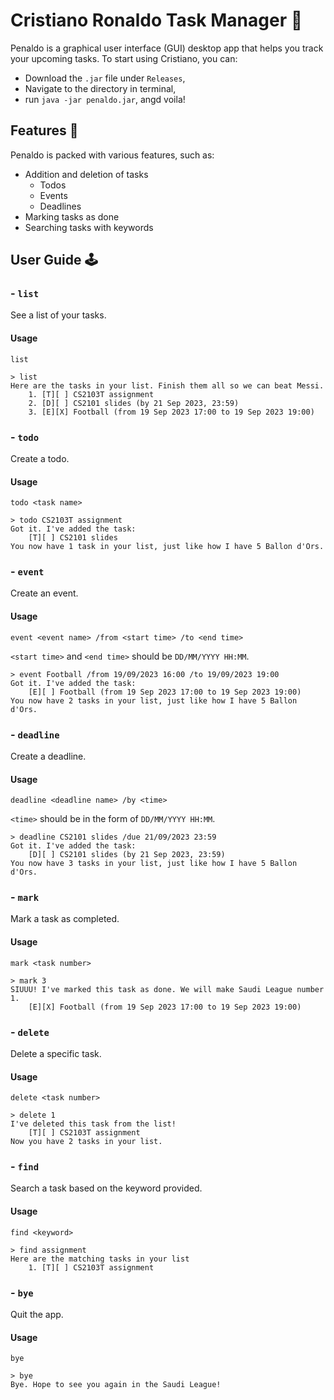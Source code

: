# Cristiano Ronaldo Task Manager 🤖

Penaldo is a graphical user interface (GUI) desktop app that helps you track your upcoming tasks. To start using Cristiano, you can:

- Download the `.jar` file under `Releases`,
- Navigate to the directory in terminal,
- run `java -jar penaldo.jar`, angd voila!

## Features 👾

Penaldo is packed with various features, such as:

* Addition and deletion of tasks
    * Todos
    * Events
    * Deadlines
* Marking tasks as done
* Searching tasks with keywords

## User Guide 🕹

### - `list`

See a list of your tasks.

#### Usage

`list`

```
> list
Here are the tasks in your list. Finish them all so we can beat Messi.
	1. [T][ ] CS2103T assignment
	2. [D][ ] CS2101 slides (by 21 Sep 2023, 23:59)
	3. [E][X] Football (from 19 Sep 2023 17:00 to 19 Sep 2023 19:00)
```

### - `todo`

Create a todo.

#### Usage

`todo <task name>`

```
> todo CS2103T assignment
Got it. I've added the task:
    [T][ ] CS2101 slides
You now have 1 task in your list, just like how I have 5 Ballon d'Ors.
```

### - `event`

Create an event.

#### Usage

`event <event name> /from <start time> /to <end time>`

`<start time>` and `<end time>` should be `DD/MM/YYYY HH:MM`.

```
> event Football /from 19/09/2023 16:00 /to 19/09/2023 19:00
Got it. I've added the task:
    [E][ ] Football (from 19 Sep 2023 17:00 to 19 Sep 2023 19:00)
You now have 2 tasks in your list, just like how I have 5 Ballon d'Ors.
```

### - `deadline`

Create a deadline.

#### Usage

`deadline <deadline name> /by <time>`

`<time>` should be in the form of `DD/MM/YYYY HH:MM`.

```
> deadline CS2101 slides /due 21/09/2023 23:59
Got it. I've added the task:
    [D][ ] CS2101 slides (by 21 Sep 2023, 23:59)
You now have 3 tasks in your list, just like how I have 5 Ballon d'Ors.
```

### - `mark`

Mark a task as completed.

#### Usage

`mark <task number>`

```
> mark 3
SIUUU! I've marked this task as done. We will make Saudi League number 1.
    [E][X] Football (from 19 Sep 2023 17:00 to 19 Sep 2023 19:00)
```

### - `delete`

Delete a specific task.

#### Usage

`delete <task number>`

```
> delete 1
I've deleted this task from the list!
    [T][ ] CS2103T assignment
Now you have 2 tasks in your list.
```

### - `find`

Search a task based on the keyword provided.

#### Usage

`find <keyword>`

```
> find assignment
Here are the matching tasks in your list
    1. [T][ ] CS2103T assignment
```

### - `bye`

Quit the app.

#### Usage

`bye`

```
> bye
Bye. Hope to see you again in the Saudi League!
```